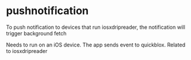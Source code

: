 # pushnotification
To push notification to devices that run iosxdripreader, the notification will trigger background fetch

Needs to run on an iOS device. The app sends event to quickblox.
Related to iosxdripreader
